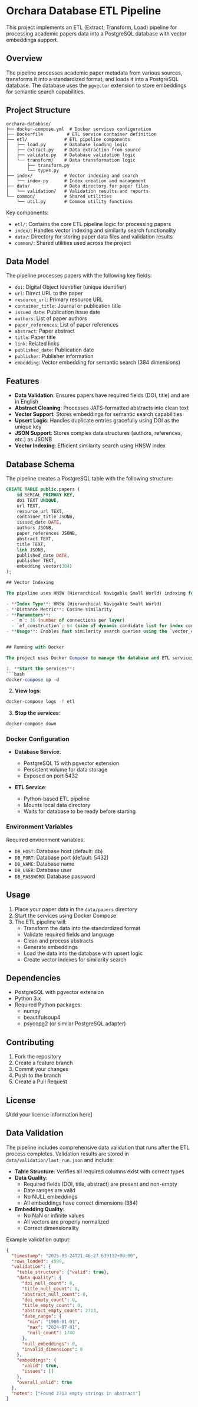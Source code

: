 # Orchara Database ETL Pipeline

This project implements an ETL (Extract, Transform, Load) pipeline for processing academic papers data into a PostgreSQL database with vector embeddings support.

## Overview

The pipeline processes academic paper metadata from various sources, transforms it into a standardized format, and loads it into a PostgreSQL database. The database uses the `pgvector` extension to store embeddings for semantic search capabilities.

## Project Structure

```
orchara-database/
├── docker-compose.yml  # Docker services configuration
├── Dockerfile         # ETL service container definition
├── etl/              # ETL pipeline components
│   ├── load.py       # Database loading logic
│   ├── extract.py    # Data extraction from source
│   ├── validate.py   # Database validation logic
│   └── transform/    # Data transformation logic
│       ├── transform.py
│       └── types.py
├── index/            # Vector indexing and search
│   └── index.py      # Index creation and management
├── data/             # Data directory for paper files
│   └── validation/   # Validation results and reports
└── common/           # Shared utilities
    └── util.py       # Common utility functions
```

Key components:
- `etl/`: Contains the core ETL pipeline logic for processing papers
- `index/`: Handles vector indexing and similarity search functionality
- `data/`: Directory for storing paper data files and validation results
- `common/`: Shared utilities used across the project

## Data Model

The pipeline processes papers with the following key fields:

- `doi`: Digital Object Identifier (unique identifier)
- `url`: Direct URL to the paper
- `resource_url`: Primary resource URL
- `container_title`: Journal or publication title
- `issued_date`: Publication issue date
- `authors`: List of paper authors
- `paper_references`: List of paper references
- `abstract`: Paper abstract
- `title`: Paper title
- `link`: Related links
- `published_date`: Publication date
- `publisher`: Publisher information
- `embedding`: Vector embedding for semantic search (384 dimensions)

## Features

- **Data Validation**: Ensures papers have required fields (DOI, title) and are in English
- **Abstract Cleaning**: Processes JATS-formatted abstracts into clean text
- **Vector Support**: Stores embeddings for semantic search capabilities
- **Upsert Logic**: Handles duplicate entries gracefully using DOI as the unique key
- **JSON Support**: Stores complex data structures (authors, references, etc.) as JSONB
- **Vector Indexing**: Efficient similarity search using HNSW index

## Database Schema

The pipeline creates a PostgreSQL table with the following structure:

```sql
CREATE TABLE public.papers (
    id SERIAL PRIMARY KEY,
    doi TEXT UNIQUE,
    url TEXT,
    resource_url TEXT,
    container_title JSONB,
    issued_date DATE,
    authors JSONB,
    paper_references JSONB,
    abstract TEXT,
    title TEXT,
    link JSONB,
    published_date DATE,
    publisher TEXT,
    embedding vector(384)
);

## Vector Indexing

The pipeline uses HNSW (Hierarchical Navigable Small World) indexing for efficient similarity search:

- **Index Type**: HNSW (Hierarchical Navigable Small World)
- **Distance Metric**: Cosine similarity
- **Parameters**:
  - `m`: 16 (number of connections per layer)
  - `ef_construction`: 64 (size of dynamic candidate list for index construction)
- **Usage**: Enables fast similarity search queries using the `vector_cosine_ops` operator


## Running with Docker

The project uses Docker Compose to manage the database and ETL services:

1. **Start the services**:
```bash
docker-compose up -d
```

2. **View logs**:
```bash
docker-compose logs -f etl
```

3. **Stop the services**:
```bash
docker-compose down
```

### Docker Configuration

- **Database Service**:
  - PostgreSQL 15 with pgvector extension
  - Persistent volume for data storage
  - Exposed on port 5432

- **ETL Service**:
  - Python-based ETL pipeline
  - Mounts local data directory
  - Waits for database to be ready before starting

### Environment Variables

Required environment variables:
- `DB_HOST`: Database host (default: db)
- `DB_PORT`: Database port (default: 5432)
- `DB_NAME`: Database name
- `DB_USER`: Database user
- `DB_PASSWORD`: Database password

## Usage

1. Place your paper data in the `data/papers` directory
2. Start the services using Docker Compose
3. The ETL pipeline will:
   - Transform the data into the standardized format
   - Validate required fields and language
   - Clean and process abstracts
   - Generate embeddings
   - Load the data into the database with upsert logic
   - Create vector indexes for similarity search

## Dependencies

- PostgreSQL with pgvector extension
- Python 3.x
- Required Python packages:
  - numpy
  - beautifulsoup4
  - psycopg2 (or similar PostgreSQL adapter)

## Contributing

1. Fork the repository
2. Create a feature branch
3. Commit your changes
4. Push to the branch
5. Create a Pull Request

## License

[Add your license information here]

## Data Validation

The pipeline includes comprehensive data validation that runs after the ETL process completes. Validation results are stored in `data/validation/last_run.json` and include:

- **Table Structure**: Verifies all required columns exist with correct types
- **Data Quality**:
  - Required fields (DOI, title, abstract) are present and non-empty
  - Date ranges are valid
  - No NULL embeddings
  - All embeddings have correct dimensions (384)
- **Embedding Quality**:
  - No NaN or infinite values
  - All vectors are properly normalized
  - Correct dimensionality

Example validation output:
```json
{
  "timestamp": "2025-03-24T21:46:27.639112+00:00",
  "rows_loaded": 4599,
  "validation": {
    "table_structure": {"valid": true},
    "data_quality": {
      "doi_null_count": 0,
      "title_null_count": 0,
      "abstract_null_count": 0,
      "doi_empty_count": 0,
      "title_empty_count": 0,
      "abstract_empty_count": 2713,
      "date_range": {
        "min": "1908-01-01",
        "max": "2024-07-01",
        "null_count": 1740
      },
      "null_embeddings": 0,
      "invalid_dimensions": 0
    },
    "embeddings": {
      "valid": true,
      "issues": []
    },
    "overall_valid": true
  },
  "notes": ["Found 2713 empty strings in abstract"]
}
```



